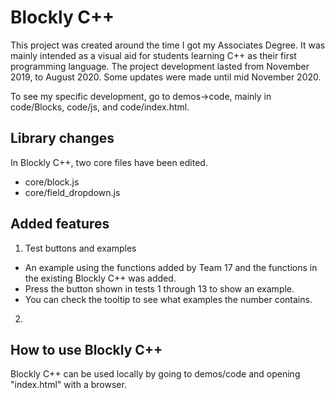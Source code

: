 # Blockly C++ #

This project was created around the time I got my Associates Degree. It was mainly intended as a visual aid for students learning C++ as their first programming language. 
The project development lasted from November 2019, to August 2020. Some updates were made until mid November 2020.

To see my specific development, go to demos->code, mainly in code/Blocks, code/js, and code/index.html.

## Library changes ##
In Blockly C++, two core files have been edited.

- core/block.js
- core/field_dropdown.js
## Added features ##
1. Test buttons and examples
- An example using the functions added by Team 17 and the functions in the existing Blockly C++ was added.
- Press the button shown in tests 1 through 13 to show an example.
- You can check the tooltip to see what examples the number contains.
2. 

## How to use Blockly C++ ##
Blockly C++ can be used locally by going to demos/code and opening "index.html" with a browser.
